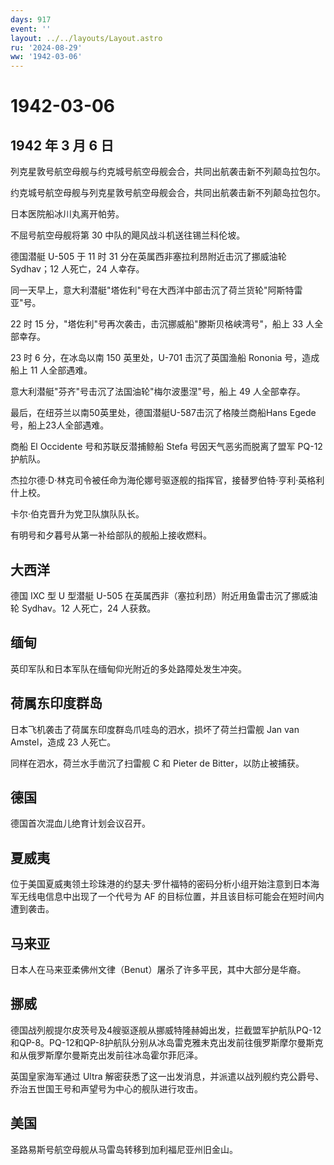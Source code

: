 ```yaml
---
days: 917
event: ''
layout: ../../layouts/Layout.astro
ru: '2024-08-29'
ww: '1942-03-06'
---
```


# 1942-03-06

## 1942 年 3 月 6 日

列克星敦号航空母舰与约克城号航空母舰会合，共同出航袭击新不列颠岛拉包尔。

约克城号航空母舰与列克星敦号航空母舰会合，共同出航袭击新不列颠岛拉包尔。

日本医院船冰川丸离开帕劳。

不屈号航空母舰将第 30 中队的飓风战斗机送往锡兰科伦坡。

德国潜艇 U-505 于 11 时 31 分在英属西非塞拉利昂附近击沉了挪威油轮
Sydhav；12 人死亡，24 人幸存。

同一天早上，意大利潜艇"塔佐利"号在大西洋中部击沉了荷兰货轮"阿斯特雷亚"号。

22 时 15 分，"塔佐利"号再次袭击，击沉挪威船"滕斯贝格峡湾号"，船上 33
人全部幸存。

23 时 6 分，在冰岛以南 150 英里处，U-701 击沉了英国渔船 Rononia
号，造成船上 11 人全部遇难。

意大利潜艇"芬齐"号击沉了法国油轮"梅尔波墨涅"号，船上 49 人全部幸存。

最后，在纽芬兰以南50英里处，德国潜艇U-587击沉了格陵兰商船Hans
Egede号，船上23人全部遇难。

商船 El Occidente 号和苏联反潜捕鲸船 Stefa 号因天气恶劣而脱离了盟军
PQ-12 护航队。

杰拉尔德·D·林克司令被任命为海伦娜号驱逐舰的指挥官，接替罗伯特·亨利·英格利什上校。

卡尔·伯克晋升为党卫队旗队队长。

有明号和夕暮号从第一补给部队的舰船上接收燃料。

## 大西洋

德国 IXC 型 U 型潜艇 U-505
在英属西非（塞拉利昂）附近用鱼雷击沉了挪威油轮 Sydhav。12 人死亡，24
人获救。

## 缅甸

英印军队和日本军队在缅甸仰光附近的多处路障处发生冲突。

## 荷属东印度群岛

日本飞机袭击了荷属东印度群岛爪哇岛的泗水，损坏了荷兰扫雷舰 Jan van
Amstel，造成 23 人死亡。

同样在泗水，荷兰水手凿沉了扫雷舰 C 和 Pieter de Bitter，以防止被捕获。

## 德国

德国首次混血儿绝育计划会议召开。

## 夏威夷

位于美国夏威夷领土珍珠港的约瑟夫·罗什福特的密码分析小组开始注意到日本海军无线电信息中出现了一个代号为
AF 的目标位置，并且该目标可能会在短时间内遭到袭击。

## 马来亚

日本人在马来亚柔佛州文律（Benut）屠杀了许多平民，其中大部分是华裔。

## 挪威

德国战列舰提尔皮茨号及4艘驱逐舰从挪威特隆赫姆出发，拦截盟军护航队PQ-12和QP-8。PQ-12和QP-8护航队分别从冰岛雷克雅未克出发前往俄罗斯摩尔曼斯克和从俄罗斯摩尔曼斯克出发前往冰岛霍尔菲厄泽。

英国皇家海军通过 Ultra
解密获悉了这一出发消息，并派遣以战列舰约克公爵号、乔治五世国王号和声望号为中心的舰队进行攻击。

## 美国

圣路易斯号航空母舰从马雷岛转移到加利福尼亚州旧金山。